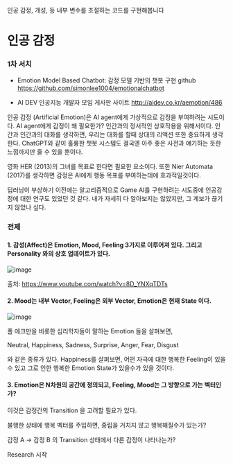 인공 감정, 개성, 등 내부 변수를 조절하는 코드를 구현해봅니다

# 인공 감정

### 1차 서치

- Emotion Model Based Chatbot: 감정 모델 기반의 챗봇 구현 github
https://github.com/simonlee1004/emotionalchatbot

- AI DEV 인공지능 개발자 모임 게사판 사이트
http://aidev.co.kr/aemotion/486


인공 감정 (Artificial Emotion)은 AI agent에게 가상적으로 감정을 부여하려는 시도이다. AI agent에게 감정이 왜 필요한가? 인간과의 정서적인 상호작용을 위해서이다. 인간과 인간과의 대화를 생각하면, 우리는 대화를 할때 상대의 리액션 또한 중요하게 생각한다. ChatGPT와 같이 훌륭한 챗봇 시스템도 결국엔 아주 좋은 사전과 얘기하는 듯한 느낌까지만 줄 수 있을 뿐이다.

영화 HER (2013)의 그녀를 목표로 한다면 필요한 요소이다.
또한 Nier Automata (2017)를 생각하면 감정은 AI에게 행동 목표를 부여하는데에 효과적일것이다.

딥러닝이 부상하기 이전에는 알고리즘적으로 Game AI를 구현하려는 시도중에 인공감정에 대한 연구도 있었던 것 같다. 내가 자세히 다 알아보지는 않았지만, 그 계보가 끊기지 않았나 싶다.

### 전제

#### 1. 감성(Affect)은 Emotion, Mood, Feeling 3가지로 이루어져 있다. 그리고 Personality 와의 상호 업데이트가 있다.

![image](https://user-images.githubusercontent.com/45591887/230360803-0c022312-b0e3-439d-9eae-6895011be43f.png)

출처: https://www.youtube.com/watch?v=8D_YNXqTDTs


#### 2. Mood는 내부 Vector, Feeling은 외부 Vector, Emotion은 현재 State 이다.

![image](https://user-images.githubusercontent.com/45591887/230361001-cc542baa-f708-47b3-9f17-66985b5df950.png)

폴 에크만을 비롯한 심리학자들이 말하는 Emotion 들을 살펴보면,

Neutral, Happiness, Sadness, Surprise, Anger, Fear, Disgust

와 같은 종류가 있다. Happiness를 살펴보면, 어떤 자극에 대한 행복한 Feeling이 있을 수 있고 그로 인한 행복한 Emotion State가 있을수가 있을 것이다.


#### 3. Emotion은 N차원의 공간에 정의되고, Feeling, Mood는 그 방향으로 가는 벡터인가?

이것은 감정간의 Transition 을 고려할 필요가 있다.

불행한 상태에 행복 벡터를 주입하면, 중립을 거치지 않고 행복해질수가 있는가?

감정 A  ->  감정 B 의  Transition 상태에서 다른 감정이 나타나는가?

Research 시작








